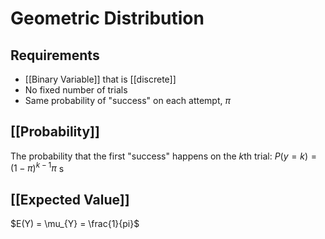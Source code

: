 # Geometric Distribution 
## Requirements
- [[Binary Variable]] that is [[discrete]]
- No fixed number of trials
- Same probability of "success" on each attempt, $\pi$

## [[Probability]]
The probability that the first "success" happens on the $k$th trial:
$P(y=k)=(1-\pi)^{k-1}\pi$
s
## [[Expected Value]]
$E(Y) = \mu_{Y} = \frac{1}{pi}$